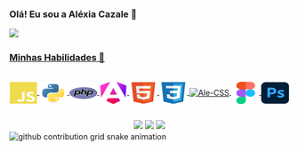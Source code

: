 
### Olá! Eu sou a Aléxia Cazale 👋
<div>
  <a href = "https://github.com/AlexiaCazale">
  <img height="200cm" src="https://github-readme-stats.vercel.app/api/top-langs/?username=AlexiaCazale&layout=donut&langs_count=6&theme=radical">
</div>


### Minhas Habilidades 👀
<div style="display: inline_block"><br>
  <img align="center" alt="Ale-js" height="40" width="50" src="https://raw.githubusercontent.com/devicons/devicon/master/icons/javascript/javascript-plain.svg">
  <img align="center" alt="Ale-Python" height="40" width="50" src="https://raw.githubusercontent.com/devicons/devicon/master/icons/python/python-original.svg">
  <img align="center" alt="Ale-php" height="40" width="50" src="https://raw.githubusercontent.com/devicons/devicon/master/icons/php/php-original.svg">
  <img align="center" alt="Ale-Angular" height="40" width="50" src="https://raw.githubusercontent.com/devicons/devicon/master/icons/angular/angular-original.svg">
  <img align="center" alt="Ale-HTML" height="40" width="50" src="https://raw.githubusercontent.com/devicons/devicon/master/icons/html5/html5-original.svg">
  <img align="center" alt="Ale-CSS" height="40" width="50" src="https://raw.githubusercontent.com/devicons/devicon/master/icons/css3/css3-original.svg">
  <img align="center" alt="Ale-CSS" height="40" width="50"  src="https://cdn.jsdelivr.net/gh/devicons/devicon/icons/mysql/mysql-original.svg"/>
  <img align="center" alt="Ale-figma" height="40" width="50" src="https://raw.githubusercontent.com/devicons/devicon/master/icons/figma/figma-original.svg">
  <img align="center" alt="Ale-photoshop" height="40" width="50" src="https://raw.githubusercontent.com/devicons/devicon/master/icons/photoshop/photoshop-original.svg">
  
</div>

 ##
 
<div style="align-items: center;" align="center"> 
  <a href="https://instagram.com/alexiarc" target="_blank"><img src="https://img.shields.io/badge/-Instagram-%23E4405F?style=for-the-badge&logo=instagram&logoColor=white" target="_blank"></a> 
  <a href = "mailto:alexiacazale7@gmail.com"><img src="https://img.shields.io/badge/-Gmail-%23333?style=for-the-badge&logo=gmail&logoColor=white" target="_blank"></a>
  <a href="https://www.linkedin.com/in/aléxia-ravanelli-cazale-2215b0266/" target="_blank"><img src="https://img.shields.io/badge/-LinkedIn-%230077B5?style=for-the-badge&logo=linkedin&logoColor=white" target="_blank"></a> 

</div>

<div>
  <picture align="center">
    <source media="(prefers-color-scheme: dark)" srcset="https://raw.githubusercontent.com/AlexiaCazale/AlexiaCazale/output/github-contribution-grid-snake-dark.svg">
    <source media="(prefers-color-scheme: light)" srcset="https://raw.githubusercontent.com/AlexiaCazale/AlexiaCazale/output/github-contribution-grid-snake-dark.svg">
    <img align="center" alt="github contribution grid snake animation" src="https://AlexiaCazale/AlexiaCazale/AlexiaCazale/output/github-contribution-grid-snake.svg">
  </picture>
</div>
  
